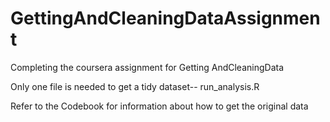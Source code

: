 # GettingAndCleaningDataAssignment
Completing the coursera assignment for Getting AndCleaningData

Only one file is needed to get a tidy dataset-- run_analysis.R

Refer to the Codebook for information about how to get the original data 

